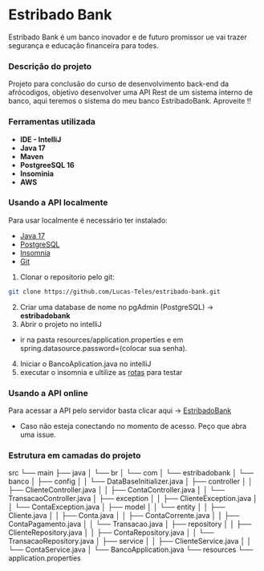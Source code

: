 
# Estribado Bank

Estribado Bank é um banco inovador e de futuro promissor ue vai trazer segurança e educação financeira para todes.


### Descrição do projeto    

Projeto para conclusão do curso de desenvolvimento back-end da afrócodigos, objetivo desenvolver uma API Rest de um sistema interno de banco, aqui teremos o sistema do meu banco EstribadoBank. Aproveite !!
### Ferramentas utilizada

- **IDE - IntelliJ**
- **Java 17**
- **Maven**
- **PostgreeSQL 16**
- **Insominia**
- **AWS**


### Usando a API localmente

Para usar localmente é necessário ter instalado:
- [Java 17](https://www.oracle.com/java/technologies/javase/jdk17-archive-downloads.html)
- [PostgreSQL](https://www.postgresql.org/download/)
- [Insomnia](https://insomnia.rest/download)
- [Git](https://git-scm.com/downloads)
1. Clonar o repositorio pelo git:
```bash
git clone https://github.com/Lucas-Teles/estribado-bank.git
```
2. Criar uma database de nome no pgAdmin (PostgreSQL) -> **estribadobank**
3. Abrir o projeto no intelliJ
  - ir na pasta resources/application.properties e em spring.datasource.password=(colocar sua senha).
4. Iniciar o BancoAplication.java no intelliJ
5. executar o insomnia e ultilize as [rotas]() para testar

### Usando a API online

Para acessar a API pelo servidor basta clicar aqui -> [EstribadoBank]()
- Caso não esteja conectando no momento de acesso. Peço que abra uma issue.


### Estrutura em camadas do projeto

src
└── main
    ├── java
    │   └── br
    │       └── com
    │           └── estribadobank
    │               └── banco
    │                   ├── config
    │                   │   └── DataBaseInitializer.java
    │                   ├── controller
    │                   │   ├── ClienteController.java
    │                   │   ├── ContaController.java
    │                   │   └── TransacaoController.java
    │                   ├── exception
    │                   │   ├── ClienteException.java
    │                   │   └── ContaException.java
    │                   ├── model
    │                   │   └── entity
    │                   │       ├── Cliente.java
    │                   │       ├── Conta.java
    │                   │       ├── ContaCorrente.java
    │                   │       ├── ContaPagamento.java
    │                   │       └── Transacao.java
    │                   ├── repository
    │                   │   ├── ClienteRepository.java
    │                   │   ├── ContaRepository.java
    │                   │   └── TransacaoRepository.java
    │                   ├── service
    │                   │   ├── ClienteService.java
    │                   │   └── ContaService.java
    │                   └── BancoApplication.java
    └── resources
        └── application.properties


